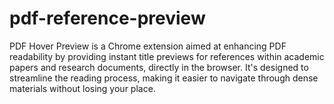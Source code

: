 # pdf-reference-preview
PDF Hover Preview is a Chrome extension aimed at enhancing PDF readability by providing instant title previews for references within academic papers and research documents, directly in the browser. It's designed to streamline the reading process, making it easier to navigate through dense materials without losing your place.
